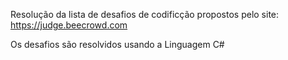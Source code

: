 Resolução da lista de desafios de codificção propostos pelo site: https://judge.beecrowd.com

Os desafios são resolvidos usando a Linguagem C#
